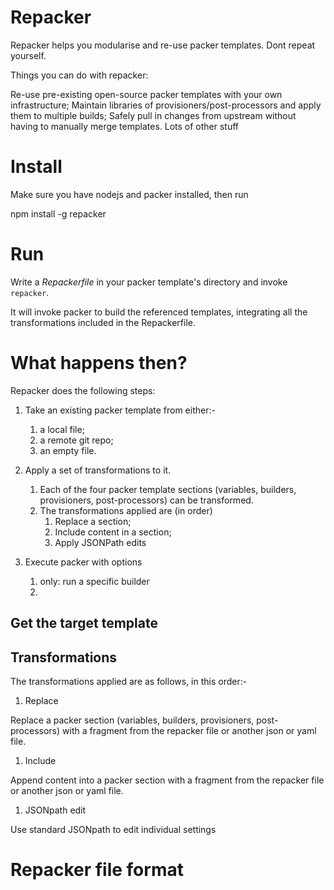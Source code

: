 Repacker
=====

Repacker helps you modularise and re-use packer templates. Dont repeat yourself.

Things you can do with repacker:

Re-use pre-existing open-source packer templates with your own infrastructure;
Maintain libraries of provisioners/post-processors and apply them to multiple builds;
Safely pull in changes from upstream without having to manually merge templates.
Lots of other stuff

# Install
Make sure you have nodejs and packer installed, then run 

npm install -g repacker

# Run

Write a *Repackerfile* in your packer template's directory and invoke ```repacker```.

It will invoke packer to build the referenced templates, integrating all the transformations included in the Repackerfile.

# What happens then?

Repacker does the following steps:


1. Take an existing packer template from either:-
	1. a local file; 
	1. a remote git repo;
	1. an empty file.
1. Apply a set of transformations to it. 
	1. Each of the four packer template sections (variables, builders, provisioners, post-processors) can be transformed.
	1. The transformations applied are (in order)
		1. Replace a section;
		2. Include content in a section;
		3. Apply JSONPath edits

1. Execute packer with options
	1. only: run a specific builder
	2. 


## Get the target template



## Transformations

The transformations applied are as follows, in this order:-

1. Replace

Replace a packer section (variables, builders, provisioners, post-processors) with a fragment from the repacker file or another json or yaml file.

1. Include

Append content into a packer section with a fragment from the repacker file or another json or yaml file.

1. JSONpath edit

Use standard JSONpath to edit individual settings


# Repacker file format
